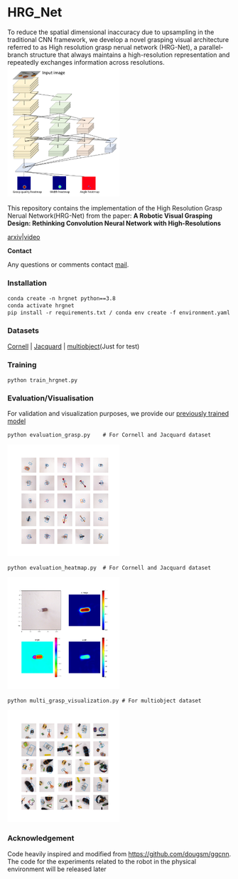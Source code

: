 # HRG_Net
To reduce the spatial dimensional inaccuracy due to upsampling in the traditional CNN framework, we develop a novel grasping visual architecture referred to as High resolution grasp nerual network (HRG-Net), a parallel-branch structure that always maintains a high-resolution representation and repeatedly exchanges information across resolutions. 
<img src="figures/hr.jpg" width="50%">


This repository contains the implementation of the High Resolution Grasp Nerual Network(HRG-Net) from the paper:
**A Robotic Visual Grasping Design: Rethinking Convolution Neural Network with High-Resolutions**


[arxiv](https://arxiv.org/abs/2209.07459)|[video](https://www.youtube.com/watch?v=Jhlsp-xzHFY)

**Contact**

Any questions or comments contact [mail](zzl1215@mail.ustc.edu.cn).

### Installation

    conda create -n hrgnet python==3.8
    conda activate hrgnet
    pip install -r requirements.txt / conda env create -f environment.yaml



### Datasets
[Cornell](pr.cs.cornell.edu/grasping/rect_data/data.php) | [Jacquard](https://jacquard.liris.cnrs.fr/) | [multiobject](https://drive.google.com/file/d/1ImPDs2Wz3Nv52NWVLNqHj6K02RIi1eGk/view?usp=sharing)(Just for test)



### Training
    
    python train_hrgnet.py

### Evaluation/Visualisation
For validation and visualization purposes, we provide our [previously trained model](https://drive.google.com/drive/folders/1LdLR9_wZKIduYQ8GT5qFsTOjihfjRRmV)

    python evaluation_grasp.py    # For Cornell and Jacquard dataset

<img src="figures/Figure_5.png" width="50%">

    python evaluation_heatmap.py  # For Cornell and Jacquard dataset
<img src="figures/Figure_1.png" width="50%">

    python multi_grasp_visualization.py # For multiobject dataset

<img src="figures/multi_2.png" width="50%">


### Acknowledgement

Code heavily inspired and modified from https://github.com/dougsm/ggcnn.
The code for the experiments related to the robot in the physical environment will be released later
